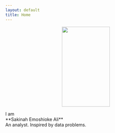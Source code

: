 ```yaml
---
layout: default
title: Home
---
```


<p align="center">
  <img width="150" height="250" src="https://user-images.githubusercontent.com/96656540/210432214-6a1443f4-866d-4052-ab2f-e89b56743db6.jpeg">
</p>
 <div style="text-align: left"> I am </div>  
 <div style="text-align: left"> **Sakinah Emoshioke Ali** </div>                 
 <div style="text-align: left">An analyst. Inspired by data problems.</div>   
   

